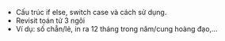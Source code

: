 - Cấu trúc if else, switch case và cách sử dụng.
- Revisit toán tử 3 ngôi
- Ví dụ: số chẵn/lẻ, in ra 12 tháng trong năm/cung hoàng đạo,...
